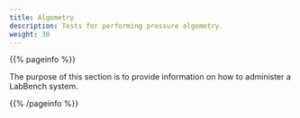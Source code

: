 ```yaml
---
title: Algometry
description: Tests for performing pressure algometry.
weight: 30
---
```


{{% pageinfo %}}

The purpose of this section is to provide information on how to administer a LabBench system.

{{% /pageinfo %}}